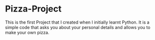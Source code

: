 # Pizza-Project
This is the first Project that I created when I initially learnt Python. It is a simple code that asks you about your personal details and allows you to make your own pizza. 
